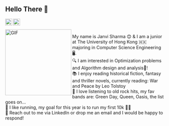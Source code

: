 ## Hello There 👋
<a href="https://www.linkedin.com/in/janvi-sharma-491389195/">
  <img align="left" alt="LinkedIn" width="22px" src="https://cdn.jsdelivr.net/npm/simple-icons@3.1.0/icons/linkedin.svg" />
</a>
<a href="janvi@connect.hku.hk">
  <img align="left" alt="'Gmail" width="22px" src="https://cdn.jsdelivr.net/npm/simple-icons@3.1.0/icons/gmail.svg" />
</a>
<br /> <br/>
 <img align="left" height="210" width="210" alt="GIF" src="https://media.giphy.com/media/37mOoBDsOjKdFGqXaZ/giphy.gif" /> 
 <p>
My name is Janvi Sharma 😊 & I am a junior at The University of Hong Kong 🇭🇰 majoring in Computer Science Engineering 🖥️. <br/ >
🔍 I am interested in Optimization problems and Algorithm design and analysis📝! <br/>
📚 I enjoy reading historical fiction, fantasy and thriller novels, currently reading: War and Peace by Leo Tolstoy<br/>
🎼 I love listening to old rock hits, my fav bands are: Green Day, Queen, Oasis, the list goes on...<br/>
🏃 I like running, my goal for this year is to run my first 10k 👟💨 <br/>
📩 Reach out to me via LinkedIn or drop me an email and I would be happy to respond!
</p>


